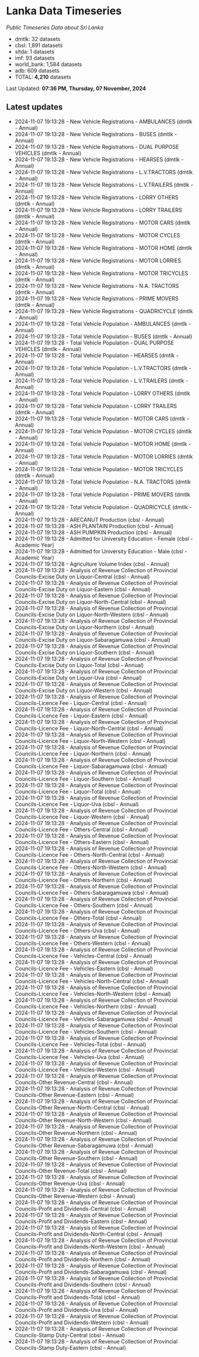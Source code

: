 # Lanka Data Timeseries
*Public Timeseries Data about Sri Lanka*

* dmtlk: 32 datasets
* cbsl: 1,891 datasets
* sltda: 1 datasets
* imf: 93 datasets
* world_bank: 1,584 datasets
* adb: 609 datasets
* TOTAL: **4,210** datasets

Last Updated: **07:36 PM, Thursday, 07 November, 2024**

## Latest updates

* 2024-11-07 19:13:28 - New Vehicle Registrations - AMBULANCES (dmtlk - Annual)
* 2024-11-07 19:13:28 - New Vehicle Registrations - BUSES (dmtlk - Annual)
* 2024-11-07 19:13:28 - New Vehicle Registrations - DUAL PURPOSE VEHICLES (dmtlk - Annual)
* 2024-11-07 19:13:28 - New Vehicle Registrations - HEARSES (dmtlk - Annual)
* 2024-11-07 19:13:28 - New Vehicle Registrations - L.V.TRACTORS (dmtlk - Annual)
* 2024-11-07 19:13:28 - New Vehicle Registrations - L.V.TRAILERS (dmtlk - Annual)
* 2024-11-07 19:13:28 - New Vehicle Registrations - LORRY OTHERS (dmtlk - Annual)
* 2024-11-07 19:13:28 - New Vehicle Registrations - LORRY TRAILERS (dmtlk - Annual)
* 2024-11-07 19:13:28 - New Vehicle Registrations - MOTOR CARS (dmtlk - Annual)
* 2024-11-07 19:13:28 - New Vehicle Registrations - MOTOR CYCLES (dmtlk - Annual)
* 2024-11-07 19:13:28 - New Vehicle Registrations - MOTOR HOME (dmtlk - Annual)
* 2024-11-07 19:13:28 - New Vehicle Registrations - MOTOR LORRIES (dmtlk - Annual)
* 2024-11-07 19:13:28 - New Vehicle Registrations - MOTOR TRICYCLES (dmtlk - Annual)
* 2024-11-07 19:13:28 - New Vehicle Registrations - N.A. TRACTORS (dmtlk - Annual)
* 2024-11-07 19:13:28 - New Vehicle Registrations - PRIME MOVERS (dmtlk - Annual)
* 2024-11-07 19:13:28 - New Vehicle Registrations - QUADRICYCLE (dmtlk - Annual)
* 2024-11-07 19:13:28 - Total Vehicle Population - AMBULANCES (dmtlk - Annual)
* 2024-11-07 19:13:28 - Total Vehicle Population - BUSES (dmtlk - Annual)
* 2024-11-07 19:13:28 - Total Vehicle Population - DUAL PURPOSE VEHICLES (dmtlk - Annual)
* 2024-11-07 19:13:28 - Total Vehicle Population - HEARSES (dmtlk - Annual)
* 2024-11-07 19:13:28 - Total Vehicle Population - L.V.TRACTORS (dmtlk - Annual)
* 2024-11-07 19:13:28 - Total Vehicle Population - L.V.TRAILERS (dmtlk - Annual)
* 2024-11-07 19:13:28 - Total Vehicle Population - LORRY OTHERS (dmtlk - Annual)
* 2024-11-07 19:13:28 - Total Vehicle Population - LORRY TRAILERS (dmtlk - Annual)
* 2024-11-07 19:13:28 - Total Vehicle Population - MOTOR CARS (dmtlk - Annual)
* 2024-11-07 19:13:28 - Total Vehicle Population - MOTOR CYCLES (dmtlk - Annual)
* 2024-11-07 19:13:28 - Total Vehicle Population - MOTOR HOME (dmtlk - Annual)
* 2024-11-07 19:13:28 - Total Vehicle Population - MOTOR LORRIES (dmtlk - Annual)
* 2024-11-07 19:13:28 - Total Vehicle Population - MOTOR TRICYCLES (dmtlk - Annual)
* 2024-11-07 19:13:28 - Total Vehicle Population - N.A. TRACTORS (dmtlk - Annual)
* 2024-11-07 19:13:28 - Total Vehicle Population - PRIME MOVERS (dmtlk - Annual)
* 2024-11-07 19:13:28 - Total Vehicle Population - QUADRICYCLE (dmtlk - Annual)
* 2024-11-07 19:13:28 - ARECANUT Production (cbsl - Annual)
* 2024-11-07 19:13:28 - ASH PLANTAIN Production (cbsl - Annual)
* 2024-11-07 19:13:28 - ASH PUMPKIN Production (cbsl - Annual)
* 2024-11-07 19:13:28 - Admitted for University Education - Female (cbsl - Academic Year)
* 2024-11-07 19:13:28 - Admitted for University Education - Male (cbsl - Academic Year)
* 2024-11-07 19:13:28 - Agriculture Volume Index (cbsl - Annual)
* 2024-11-07 19:13:28 - Analysis of Revenue Collection of Provincial Councils-Excise Duty on Liquor-Central (cbsl - Annual)
* 2024-11-07 19:13:28 - Analysis of Revenue Collection of Provincial Councils-Excise Duty on Liquor-Eastern (cbsl - Annual)
* 2024-11-07 19:13:28 - Analysis of Revenue Collection of Provincial Councils-Excise Duty on Liquor-North-Central (cbsl - Annual)
* 2024-11-07 19:13:28 - Analysis of Revenue Collection of Provincial Councils-Excise Duty on Liquor-North-Western (cbsl - Annual)
* 2024-11-07 19:13:28 - Analysis of Revenue Collection of Provincial Councils-Excise Duty on Liquor-Northern (cbsl - Annual)
* 2024-11-07 19:13:28 - Analysis of Revenue Collection of Provincial Councils-Excise Duty on Liquor-Sabaragamuwa (cbsl - Annual)
* 2024-11-07 19:13:28 - Analysis of Revenue Collection of Provincial Councils-Excise Duty on Liquor-Southern (cbsl - Annual)
* 2024-11-07 19:13:28 - Analysis of Revenue Collection of Provincial Councils-Excise Duty on Liquor-Total (cbsl - Annual)
* 2024-11-07 19:13:28 - Analysis of Revenue Collection of Provincial Councils-Excise Duty on Liquor-Uva (cbsl - Annual)
* 2024-11-07 19:13:28 - Analysis of Revenue Collection of Provincial Councils-Excise Duty on Liquor-Western (cbsl - Annual)
* 2024-11-07 19:13:28 - Analysis of Revenue Collection of Provincial Councils-Licence Fee - Liquor-Central (cbsl - Annual)
* 2024-11-07 19:13:28 - Analysis of Revenue Collection of Provincial Councils-Licence Fee - Liquor-Eastern (cbsl - Annual)
* 2024-11-07 19:13:28 - Analysis of Revenue Collection of Provincial Councils-Licence Fee - Liquor-North-Central (cbsl - Annual)
* 2024-11-07 19:13:28 - Analysis of Revenue Collection of Provincial Councils-Licence Fee - Liquor-North-Western (cbsl - Annual)
* 2024-11-07 19:13:28 - Analysis of Revenue Collection of Provincial Councils-Licence Fee - Liquor-Northern (cbsl - Annual)
* 2024-11-07 19:13:28 - Analysis of Revenue Collection of Provincial Councils-Licence Fee - Liquor-Sabaragamuwa (cbsl - Annual)
* 2024-11-07 19:13:28 - Analysis of Revenue Collection of Provincial Councils-Licence Fee - Liquor-Southern (cbsl - Annual)
* 2024-11-07 19:13:28 - Analysis of Revenue Collection of Provincial Councils-Licence Fee - Liquor-Total (cbsl - Annual)
* 2024-11-07 19:13:28 - Analysis of Revenue Collection of Provincial Councils-Licence Fee - Liquor-Uva (cbsl - Annual)
* 2024-11-07 19:13:28 - Analysis of Revenue Collection of Provincial Councils-Licence Fee - Liquor-Western (cbsl - Annual)
* 2024-11-07 19:13:28 - Analysis of Revenue Collection of Provincial Councils-Licence Fee - Others-Central (cbsl - Annual)
* 2024-11-07 19:13:28 - Analysis of Revenue Collection of Provincial Councils-Licence Fee - Others-Eastern (cbsl - Annual)
* 2024-11-07 19:13:28 - Analysis of Revenue Collection of Provincial Councils-Licence Fee - Others-North-Central (cbsl - Annual)
* 2024-11-07 19:13:28 - Analysis of Revenue Collection of Provincial Councils-Licence Fee - Others-North-Western (cbsl - Annual)
* 2024-11-07 19:13:28 - Analysis of Revenue Collection of Provincial Councils-Licence Fee - Others-Northern (cbsl - Annual)
* 2024-11-07 19:13:28 - Analysis of Revenue Collection of Provincial Councils-Licence Fee - Others-Sabaragamuwa (cbsl - Annual)
* 2024-11-07 19:13:28 - Analysis of Revenue Collection of Provincial Councils-Licence Fee - Others-Southern (cbsl - Annual)
* 2024-11-07 19:13:28 - Analysis of Revenue Collection of Provincial Councils-Licence Fee - Others-Total (cbsl - Annual)
* 2024-11-07 19:13:28 - Analysis of Revenue Collection of Provincial Councils-Licence Fee - Others-Uva (cbsl - Annual)
* 2024-11-07 19:13:28 - Analysis of Revenue Collection of Provincial Councils-Licence Fee - Others-Western (cbsl - Annual)
* 2024-11-07 19:13:28 - Analysis of Revenue Collection of Provincial Councils-Licence Fee - Vehicles-Central (cbsl - Annual)
* 2024-11-07 19:13:28 - Analysis of Revenue Collection of Provincial Councils-Licence Fee - Vehicles-Eastern (cbsl - Annual)
* 2024-11-07 19:13:28 - Analysis of Revenue Collection of Provincial Councils-Licence Fee - Vehicles-North-Central (cbsl - Annual)
* 2024-11-07 19:13:28 - Analysis of Revenue Collection of Provincial Councils-Licence Fee - Vehicles-North-Western (cbsl - Annual)
* 2024-11-07 19:13:28 - Analysis of Revenue Collection of Provincial Councils-Licence Fee - Vehicles-Northern (cbsl - Annual)
* 2024-11-07 19:13:28 - Analysis of Revenue Collection of Provincial Councils-Licence Fee - Vehicles-Sabaragamuwa (cbsl - Annual)
* 2024-11-07 19:13:28 - Analysis of Revenue Collection of Provincial Councils-Licence Fee - Vehicles-Southern (cbsl - Annual)
* 2024-11-07 19:13:28 - Analysis of Revenue Collection of Provincial Councils-Licence Fee - Vehicles-Total (cbsl - Annual)
* 2024-11-07 19:13:28 - Analysis of Revenue Collection of Provincial Councils-Licence Fee - Vehicles-Uva (cbsl - Annual)
* 2024-11-07 19:13:28 - Analysis of Revenue Collection of Provincial Councils-Licence Fee - Vehicles-Western (cbsl - Annual)
* 2024-11-07 19:13:28 - Analysis of Revenue Collection of Provincial Councils-Other Revenue-Central (cbsl - Annual)
* 2024-11-07 19:13:28 - Analysis of Revenue Collection of Provincial Councils-Other Revenue-Eastern (cbsl - Annual)
* 2024-11-07 19:13:28 - Analysis of Revenue Collection of Provincial Councils-Other Revenue-North-Central (cbsl - Annual)
* 2024-11-07 19:13:28 - Analysis of Revenue Collection of Provincial Councils-Other Revenue-North-Western (cbsl - Annual)
* 2024-11-07 19:13:28 - Analysis of Revenue Collection of Provincial Councils-Other Revenue-Northern (cbsl - Annual)
* 2024-11-07 19:13:28 - Analysis of Revenue Collection of Provincial Councils-Other Revenue-Sabaragamuwa (cbsl - Annual)
* 2024-11-07 19:13:28 - Analysis of Revenue Collection of Provincial Councils-Other Revenue-Southern (cbsl - Annual)
* 2024-11-07 19:13:28 - Analysis of Revenue Collection of Provincial Councils-Other Revenue-Total (cbsl - Annual)
* 2024-11-07 19:13:28 - Analysis of Revenue Collection of Provincial Councils-Other Revenue-Uva (cbsl - Annual)
* 2024-11-07 19:13:28 - Analysis of Revenue Collection of Provincial Councils-Other Revenue-Western (cbsl - Annual)
* 2024-11-07 19:13:28 - Analysis of Revenue Collection of Provincial Councils-Profit and Dividends-Central (cbsl - Annual)
* 2024-11-07 19:13:28 - Analysis of Revenue Collection of Provincial Councils-Profit and Dividends-Eastern (cbsl - Annual)
* 2024-11-07 19:13:28 - Analysis of Revenue Collection of Provincial Councils-Profit and Dividends-North-Central (cbsl - Annual)
* 2024-11-07 19:13:28 - Analysis of Revenue Collection of Provincial Councils-Profit and Dividends-North-Western (cbsl - Annual)
* 2024-11-07 19:13:28 - Analysis of Revenue Collection of Provincial Councils-Profit and Dividends-Northern (cbsl - Annual)
* 2024-11-07 19:13:28 - Analysis of Revenue Collection of Provincial Councils-Profit and Dividends-Sabaragamuwa (cbsl - Annual)
* 2024-11-07 19:13:28 - Analysis of Revenue Collection of Provincial Councils-Profit and Dividends-Southern (cbsl - Annual)
* 2024-11-07 19:13:28 - Analysis of Revenue Collection of Provincial Councils-Profit and Dividends-Total (cbsl - Annual)
* 2024-11-07 19:13:28 - Analysis of Revenue Collection of Provincial Councils-Profit and Dividends-Uva (cbsl - Annual)
* 2024-11-07 19:13:28 - Analysis of Revenue Collection of Provincial Councils-Profit and Dividends-Western (cbsl - Annual)
* 2024-11-07 19:13:28 - Analysis of Revenue Collection of Provincial Councils-Stamp Duty-Central (cbsl - Annual)
* 2024-11-07 19:13:28 - Analysis of Revenue Collection of Provincial Councils-Stamp Duty-Eastern (cbsl - Annual)